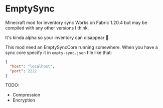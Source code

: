 # EmptySync
Minecraft mod for inventory sync
Works on Fabric 1.20.4 but may be compiled with any other versions I think.

It's kinda alpha so your inventory can disappear 👀

This mod need an EmptySyncCore running somewhere. When you have a sync core specify it in `empty-sync.json` file like that:
```json
{
  "host": "localhost",
  "port": 2222
}
```

TODO:
- Compression
- Encryption
